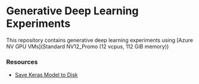 # Generative Deep Learning Experiments

This repository contains generative deep learning experiments using [Azure NV GPU VMs](Standard NV12_Promo (12 vcpus, 112 GiB memory))

### Resources
 - [Save Keras Model to Disk](https://machinelearningmastery.com/save-load-keras-deep-learning-models/)
